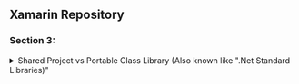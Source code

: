 ## Xamarin Repository

### Section 3:



<details>
<summary>Shared Project vs Portable Class Library (Also known like ".Net Standard Libraries)"</summary>

How to share code between projects:
![Summary](Readme-images/Section%203%20-%20Shared%20Project%20vs%20Portable%20Class%20Library/1%20-%20Side%20by%20side.png)
![Summary](Readme-images/Section%203%20-%20Shared%20Project%20vs%20Portable%20Class%20Library/2%20-%20Benefits.png)
![Summary](Readme-images/Section%203%20-%20Shared%20Project%20vs%20Portable%20Class%20Library/3%20-%20Disadvantages.png)

Standard Libraries also better documented.
</details>
